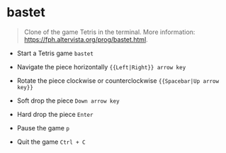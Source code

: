 # bastet
> Clone of the game Tetris in the terminal.
> More information: <https://fph.altervista.org/prog/bastet.html>.

- Start a Tetris game
`bastet`

- Navigate the piece horizontally
`{{Left|Right}} arrow key`

- Rotate the piece clockwise or counterclockwise
`{{Spacebar|Up arrow key}}`

- Soft drop the piece
`Down arrow key`

- Hard drop the piece
`Enter`

- Pause the game
`p`

- Quit the game
`Ctrl + C`
